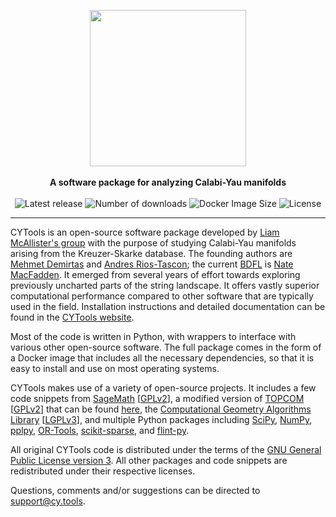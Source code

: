 
<p align="center">
    <img src="https://cy.tools/img/titleimage-circle.png?sanitize=true" width="250"></img><br></br>
    <b>A software package for analyzing Calabi-Yau manifolds</b><br></br>
    <img alt="Latest release" src="https://img.shields.io/github/v/release/liammcallistergroup/cytools"></img>
    <img alt="Number of downloads" src="https://img.shields.io/github/downloads/liammcallistergroup/cytools/total"></img>
    <img alt="Docker Image Size" src="https://img.shields.io/docker/image-size/liammcallistergroup/cytools/singularity"></img>
    <img alt="License" src="https://img.shields.io/github/license/liammcallistergroup/cytools"></img>
</p>

-------------------------------------------------------------------------------

CYTools is an open-source software package developed by [Liam McAllister's group](https://liammcallistergroup.com/) with the purpose of studying Calabi-Yau manifolds arising from the Kreuzer-Skarke database. The founding authors are [Mehmet Demirtas](https://inspirehep.net/authors/1765325) and [Andres Rios-Tascon](https://ariostas.com); the current [BDFL](https://en.wikipedia.org/wiki/Benevolent_dictator_for_life) is [Nate MacFadden](https://inspirehep.net/authors/1896957). It emerged from several years of effort towards exploring previously uncharted parts of the string landscape. It offers vastly superior computational performance compared to other software that are typically used in the field. Installation instructions and detailed documentation can be found in the [CYTools website](https://cy.tools).

Most of the code is written in Python, with wrappers to interface with various other open-source software. The full package comes in the form of a Docker image that includes all the necessary dependencies, so that it is easy to install and use on most operating systems.

CYTools makes use of a variety of open-source projects. It includes a few code snippets from [SageMath](https://www.sagemath.org/) [[GPLv2](http://www.gnu.org/licenses/gpl-2.0.html)], a modified version of [TOPCOM](https://www.wm.uni-bayreuth.de/de/team/rambau_joerg/TOPCOM/index.html) [[GPLv2](http://www.gnu.org/licenses/gpl-2.0.html)] that can be found [here](https://github.com/LiamMcAllisterGroup/topcom), the [Computational Geometry Algorithms Library](https://www.cgal.org) [[LGPLv3](http://www.gnu.org/licenses/lgpl-3.0.html)], and multiple Python packages including [SciPy](https://www.scipy.org/), [NumPy](https://numpy.org/), [pplpy](https://gitlab.com/videlec/pplpy), [OR-Tools](https://developers.google.com/optimization), [scikit-sparse](https://github.com/scikit-sparse/scikit-sparse), and [flint-py](https://gitlab.com/alisianoi/flint-py).

All original CYTools code is distributed under the terms of the [GNU General Public License version 3](https://www.gnu.org/licenses/gpl-3.0.txt). All other packages and code snippets are redistributed under their respective licenses.

Questions, comments and/or suggestions can be directed to [support@cy.tools](mailto:support@cy.tools).
